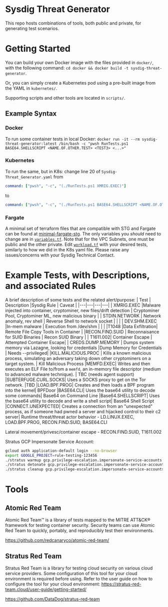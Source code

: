 # Sysdig Threat Generator

This repo hosts combinations of tools, both public and private, for generating test scenarios.

# Getting Started

You can build your own Docker image with the files provided in `docker/`, with the following command:
`cd docker && docker build -t sysdig-threat-generator`.  

Or, you can simply create a Kubernetes pod using a pre-built image from the YAML in `kubernetes/`.  

Supporting scripts and other tools are located in `scripts/`.

## Example Syntax

### Docker
To run some container tests in local Docker:
`docker run -it --rm sysdig-threat-generator:latest /bin/bash -c "pwsh RunTests.ps1 BASE64.SHELLSCRIPT <NAME.OF.OTHER.TEST> <TEST3> <...>"`

### Kubernetes
To run the same, but in K8s:
change line 20 of `Sysdig-Threat_Generator.yaml` from 

```yaml
command: ["pwsh", "-c", "(./RunTests.ps1 XMRIG.EXEC)"]
```

to

```yaml
command: ["pwsh", "-c", "(./RunTests.ps1 BASE64.SHELLSCRIPT <NAME.OF.OTHER.TEST> <...>)"]
```

### Fargate
A minimal set of terraform files that are compatible with STG and Fargate can be found at [minimal-fargate-stg](https://github.com/dalejrodriguez/sysdig_stg/tree/main/minimal_fargate_stg). The only variables you *should* need to change are in [`variables.tf`](https://github.com/dalejrodriguez/sysdig_stg/tree/main/minimal_fargate_stg/blob/master/variables.tf). Note that for the VPC Subnets, one must be public and the other private. Edit [`workload.tf`](https://github.com/dalejrodriguez/sysdig_stg/tree/main/minimal_fargate_stg/blob/master/workload.tf#L12) with your desired tests, similarly to how we did in the K8s yaml file.
Please raise any issues/concerns with your Sysdig Technical Contact.

# Example Tests, with Descriptions, and associated Rules
A brief description of some tests and the related alert/purpose:
| Test  | Description   |Sysdig Rule  | Caveat |
|---|---|---|---|
|  XMRIG.EXEC |Malware injected into container, cryptominer, new files/drift detection   | Cryptominer Pool, Cryptominer ML, new malicious binary  |
| STDIN.NETWORK  | Network anomaly, rev shell   | Reverse Shell to network socket  |   |   |
| DEV.SHM.EXEC  |In-mem malware    | Execution from /dev/shm  |   |   |
|T1048 |Data Exfiltration| Remote File Copy Tools in Container |
|RECON.FIND.SUID | Reconnaisance for SUID Binaries | Recon SUID Binary |
| T1611.002| Container Escape | Attempted Container Escape| 
| CREDS.DUMP.MEMORY | Dumps system memory via Lazagne, looking for credentials |Dump Memory for Credentials | Needs --privileged|
|KILL.MALICIOUS.PROC | Kills a known malicious process, simulating an adversary taking down other cryptominers on a target system. | Kill Malicious Process
|MEMFD.EXEC| Writes and then executes an ELF File to/from a `memfd`, an in-memory file descriptor (medium to advanced malware technique). | TBC (needs agent support)
|SUBTERFUGE.CURL.SOCKS| Uses a SOCKS proxy to get on the Tor network. |TBD
|LOAD.BPF.PROG| Creates and then loads a BPF program into the kernel| BPFDoor
|BASE64.CLI| Uses the base64 utility to decode some commands| Base64 on Command Line
|Base64.SHELLSCRIPT| Uses the base64 utility to decode and write a shell script| Base64 Shell Script
|CONNECT.UNEXPECTED| Creates a connection from an "unexpected" process, as if someone had pwned a server and hijacked control to their c2 server| 
Runtime threat/threat actor behavior - LD.LINUX.EXEC, LOAD.BPF.PROG, RECON.FIND.SUID, BASE64.CLI

Lateral movement/privesc/container escape - RECON.FIND.SUID, T1611.002

Stratus GCP Impersonate Service Account:
```bash
gcloud auth application-default login --no-browser
export GOOGLE_PROJECT=rule-testing-123456
./stratus warmup gcp.privilege-escalation.impersonate-service-accounts
./stratus detonate gcp.privilege-escalation.impersonate-service-accounts
./stratus cleanup gcp.privilege-escalation.impersonate-service-accounts
```

# Tools

## Atomic Red Team

Atomic Red Team™ is a library of tests mapped to the MITRE ATT&CK® framework for testing container security. Security teams can use Atomic Red Team to quickly, portably, and reproducibly test their environments.

https://github.com/redcanaryco/atomic-red-team/

## Stratus Red Team
Stratus Red Team is a library for testing cloud security on various cloud service providers.  Some configuration of this tool for your cloud environment is required before using.  Refer to the user guide on how to configure the tool for your cloud environment: https://stratus-red-team.cloud/user-guide/getting-started/

https://github.com/DataDog/stratus-red-team


